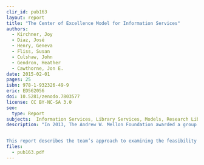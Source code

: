 ```yaml
---
clir_id: pub163
layout: report
title: "The Center of Excellence Model for Information Services"
authors: 
  - Kirchner, Joy
  - Diaz, José 
  - Henry, Geneva 
  - Fliss, Susan 
  - Culshaw, John 
  - Gendron, Heather
  - Cawthorne, Jon E. 
date: 2015-02-01
pages: 25
isbn: 978-1-932326-49-9
eric: ED562056
doi: 10.5281/zenodo.7803577
license: CC BY-NC-SA 3.0
seo:
  type: Report
subjects:  Information Services, Library Services, Models, Research Libraries, Expertise, Networks, Library Administration, Interviews, Innovation, Entrepreneurship, Program Evaluation, Cooperation
description: "In 2013, The Andrew W. Mellon Foundation awarded a group of librarians from ARL’s Research Library Leadership Fellows program a planning grant to examine the center of excellence (CoE) model for information services. Used in a variety of industries, CoEs are designed to attract the most talented researchers in a particular field, enhance collaboration, and improve access to the resources needed for their research. The planning grant was awarded to determine whether the CoE model could serve as a means to provide the new services required for the effective use of digital information.


This report describes the team’s approach to examining the feasibility of CoEs in the library setting. The team conducted preliminary investigations of more than 100 centers, which they narrowed to 35 for in-depth research. Interviews were conducted with staff at 19 centers and 7 funding organizations. In their conclusion, the team advises developing “networks of expertise” or “expert networks,” instead of CoEs, and provides a series of recommendations for building such networks."
files:
  - pub163.pdf
---
```

